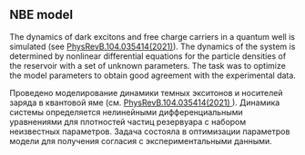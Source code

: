 ## NBE model

The dynamics of dark excitons and free charge carriers in a quantum well is simulated (see <a href="https://journals.aps.org/prb/abstract/10.1103/PhysRevB.104.035414"> PhysRevB.104.035414(2021)</a>).
The dynamics of the system is determined by nonlinear differential equations for the particle densities of the reservoir with a set of unknown parameters.
The task was to optimize the model parameters to obtain good agreement with the experimental data.

Проведено моделирование динамики темных экситонов и носителей заряда в квантовой яме (см. <a href="https://journals.aps.org/prb/abstract/10.1103/PhysRevB.104.035414"> PhysRevB.104.035414(2021) </a>).
Динамика системы определяется нелинейными дифференциальными уравнениями для плотностей частиц резервуара с набором неизвестных параметров. 
Задача состояла в оптимизации параметров модели для получения согласия с экспериментальными данными.
